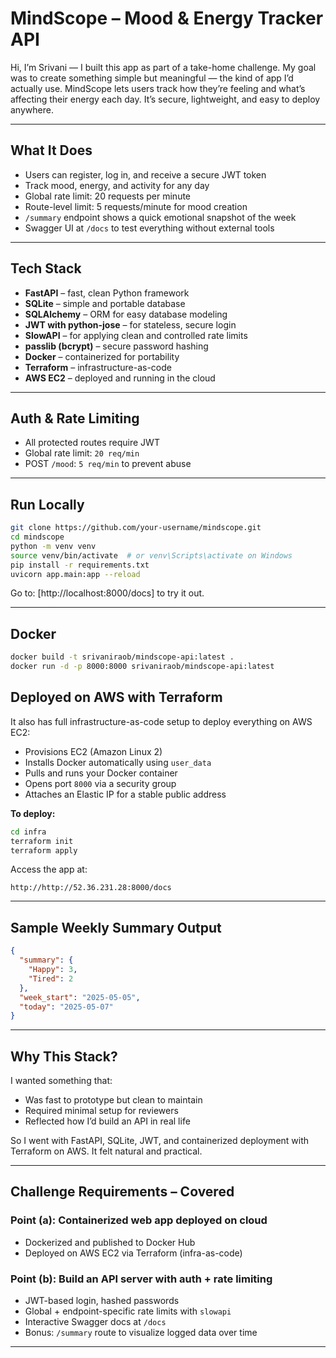 # MindScope – Mood & Energy Tracker API

Hi, I’m Srivani — I built this app as part of a take-home challenge. My goal was to create something simple but meaningful — the kind of app I’d actually use. MindScope lets users track how they’re feeling and what’s affecting their energy each day. It’s secure, lightweight, and easy to deploy anywhere.

---

##  What It Does

- Users can register, log in, and receive a secure JWT token
- Track mood, energy, and activity for any day
- Global rate limit: 20 requests per minute
- Route-level limit: 5 requests/minute for mood creation
- `/summary` endpoint shows a quick emotional snapshot of the week
- Swagger UI at `/docs` to test everything without external tools

---

##  Tech Stack

- **FastAPI** – fast, clean Python framework
- **SQLite** – simple and portable database
- **SQLAlchemy** – ORM for easy database modeling
- **JWT with python-jose** – for stateless, secure login
- **SlowAPI** – for applying clean and controlled rate limits
- **passlib (bcrypt)** – secure password hashing
- **Docker** – containerized for portability
- **Terraform** – infrastructure-as-code
- **AWS EC2** – deployed and running in the cloud

---

##  Auth & Rate Limiting

- All protected routes require JWT
- Global rate limit: `20 req/min`
- POST `/mood`: `5 req/min` to prevent abuse

---

##  Run Locally

```bash
git clone https://github.com/your-username/mindscope.git
cd mindscope
python -m venv venv
source venv/bin/activate  # or venv\Scripts\activate on Windows
pip install -r requirements.txt
uvicorn app.main:app --reload
```

Go to: [http://localhost:8000/docs] to try it out.

---

##  Docker

```bash
docker build -t srivaniraob/mindscope-api:latest .
docker run -d -p 8000:8000 srivaniraob/mindscope-api:latest
```

## Deployed on AWS with Terraform

It also has full infrastructure-as-code setup to deploy everything on AWS EC2:

- Provisions EC2 (Amazon Linux 2)
- Installs Docker automatically using `user_data`
- Pulls and runs your Docker container
- Opens port `8000` via a security group
- Attaches an Elastic IP for a stable public address

**To deploy:**

```bash
cd infra
terraform init
terraform apply
```

Access the app at:
```
http://http://52.36.231.28:8000/docs
```

---

##  Sample Weekly Summary Output

```json
{
  "summary": {
    "Happy": 3,
    "Tired": 2
  },
  "week_start": "2025-05-05",
  "today": "2025-05-07"
}
```

---

##  Why This Stack?

I wanted something that:
- Was fast to prototype but clean to maintain
- Required minimal setup for reviewers
- Reflected how I’d build an API in real life

So I went with FastAPI, SQLite, JWT, and containerized deployment with Terraform on AWS. It felt natural and practical.

---

##  Challenge Requirements – Covered

###  Point (a): Containerized web app deployed on cloud
- Dockerized and published to Docker Hub
- Deployed on AWS EC2 via Terraform (infra-as-code)

###  Point (b): Build an API server with auth + rate limiting
- JWT-based login, hashed passwords
- Global + endpoint-specific rate limits with `slowapi`
- Interactive Swagger docs at `/docs`
- Bonus: `/summary` route to visualize logged data over time

---


